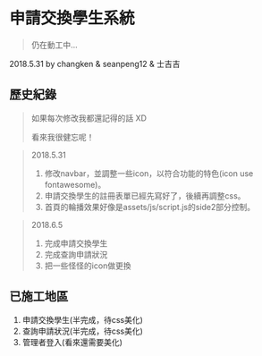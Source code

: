 # 申請交換學生系統 #

>仍在動工中...

2018.5.31 by changken & seanpeng12 & 士吉吉


## 歷史紀錄 ##

>如果每次修改我都還記得的話 XD
>
>看來我很健忘呢！

>2018.5.31
>1.  修改navbar，並調整一些icon，以符合功能的特色(icon use fontawesome)。
>2.  申請交換學生的註冊表單已經先寫好了，後續再調整css。
>3.  首頁的輪播效果好像是assets/js/script.js的side2部分控制。

>2018.6.5
>1. 完成申請交換學生
>2. 完成查詢申請狀況
>3. 把一些怪怪的icon做更換

## 已施工地區 ##
1.  申請交換學生(半完成，待css美化)
2.  查詢申請狀況(半完成，待css美化)
3.  管理者登入(看來還需要美化)